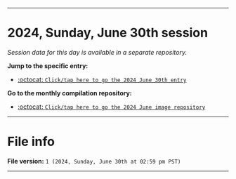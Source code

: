 
***

# 2024, Sunday, June 30th session

_Session data for this day is available in a separate repository._

**Jump to the specific entry:**

- [:octocat: `Click/tap here to go the 2024 June 30th entry`](https://github.com/seanpm2001/SeansLifeArchive_Images_ModernSmurfsVillage_Y2024_V6/tree/SeansLifeArchive_ModernSmurfsVillage_Y2024_V6_Main-dev/2024/06_June/30/)

**Go to the monthly compilation repository:**

- [:octocat: `Click/tap here to go the 2024 June image repository`](https://github.com/seanpm2001/SeansLifeArchive_Images_ModernSmurfsVillage_Y2024_V6/)

***

# File info

**File version:** `1 (2024, Sunday, June 30th at 02:59 pm PST)`

***

